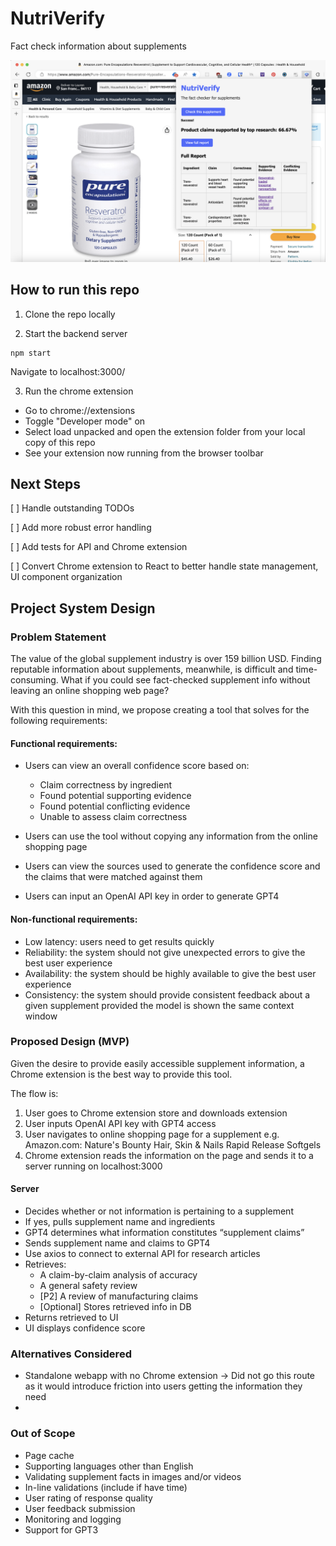 # NutriVerify
Fact check information about supplements

![Demo](media/demo.png)


## How to run this repo

1. Clone the repo locally

2. Start the backend server
```
npm start
```

Navigate to localhost:3000/

3. Run the chrome extension

- Go to chrome://extensions
- Toggle "Developer mode" on
- Select load unpacked and open the extension folder from your local copy of this repo
- See your extension now running from the browser toolbar 

## Next Steps
[ ] Handle outstanding TODOs

[ ] Add more robust error handling

[ ] Add tests for API and Chrome extension

[ ] Convert Chrome extension to React to better handle state management, UI component organization

## Project System Design
### Problem Statement
The value of the global supplement industry is over 159 billion USD. Finding reputable information about supplements, meanwhile, is difficult and time-consuming. What if you could see fact-checked supplement info without leaving an online shopping web page?

With this question in mind, we propose creating a tool that solves for the following requirements:

#### Functional requirements:
- Users can view an overall confidence score based on:
  - Claim correctness by ingredient
  - Found potential supporting evidence
  - Found potential conflicting evidence
  - Unable to assess claim correctness

- Users can use the tool without copying any information from the online shopping page
- Users can view the sources used to generate the confidence score and the claims that were matched against them
- Users can input an OpenAI API key in order to generate GPT4

#### Non-functional requirements:
- Low latency: users need to get results quickly
- Reliability: the system should not give unexpected errors to give the best user experience
- Availability: the system should be highly available to give the best user experience
- Consistency: the system should provide consistent feedback about a given supplement provided the model is shown the same context window

### Proposed Design (MVP)
Given the desire to provide easily accessible supplement information, a Chrome extension is the best way to provide this tool.

The flow is:
1. User goes to Chrome extension store and downloads extension
2. User inputs OpenAI API key with GPT4 access
3. User navigates to online shopping page for a supplement e.g. Amazon.com: Nature's Bounty Hair, Skin & Nails Rapid Release Softgels
4. Chrome extension reads the information on the page and sends it to a server running on localhost:3000

#### Server
- Decides whether or not information is pertaining to a supplement
- If yes, pulls supplement name and ingredients
- GPT4 determines what information constitutes “supplement claims”
- Sends supplement name and claims to GPT4
- Use axios to connect to external API for research articles
- Retrieves:
  - A claim-by-claim analysis of accuracy
  - A general safety review
  - [P2] A review of manufacturing claims
  - [Optional] Stores retrieved info in DB
- Returns retrieved to UI
- UI displays confidence score

### Alternatives Considered
- Standalone webapp with no Chrome extension -> Did not go this route as it would introduce friction into users getting the information they need
- 
### Out of Scope
- Page cache
- Supporting languages other than English
- Validating supplement facts in images and/or videos
- In-line validations (include if have time)
- User rating of response quality
- User feedback submission
- Monitoring and logging
- Support for GPT3

